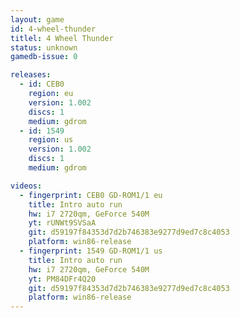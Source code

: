```yaml
---
layout: game
id: 4-wheel-thunder
titlel: 4 Wheel Thunder
status: unknown
gamedb-issue: 0

releases:
  - id: CEB0
    region: eu
    version: 1.002
    discs: 1
    medium: gdrom
  - id: 1549
    region: us
    version: 1.002
    discs: 1
    medium: gdrom

videos:
  - fingerprint: CEB0 GD-ROM1/1 eu
    title: Intro auto run
    hw: i7 2720qm, GeForce 540M
    yt: rUNWt9SVSaA
    git: d59197f84353d7d2b746383e9277d9ed7c8c4053
    platform: win86-release
  - fingerprint: 1549 GD-ROM1/1 us
    title: Intro auto run
    hw: i7 2720qm, GeForce 540M
    yt: PM84DFr4Q20
    git: d59197f84353d7d2b746383e9277d9ed7c8c4053
    platform: win86-release
---
```


